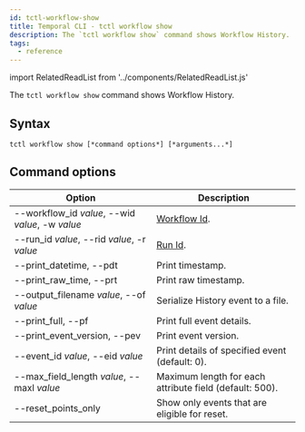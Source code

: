 ```yaml
---
id: tctl-workflow-show
title: Temporal CLI - tctl workflow show
description: The `tctl workflow show` command shows Workflow History.
tags:
  - reference
---
```


import RelatedReadList from '../components/RelatedReadList.js'

The `tctl workflow show` command shows Workflow History.

## Syntax

`tctl workflow show [*command options*] [*arguments...*]`

## Command options

| Option | Description |
| --- | --- |
| --workflow_id *value*, --wid *value*, -w *value* | [Workflow Id](/docs/content/what-is-a-workflow-id). |
| --run_id *value*, --rid *value*, -r *value* | [Run Id](/docs/content/what-is-a-run-id). |
| --print_datetime, --pdt | Print timestamp. |
| --print_raw_time, --prt | Print raw timestamp. |
| --output_filename *value*, --of *value* | Serialize History event to a file. |
| --print_full, --pf | Print full event details. |
| --print_event_version, --pev | Print event version. |
| --event_id *value*, --eid *value* | Print details of specified event (default: 0). |
| --max_field_length *value*, --maxl *value* | Maximum length for each attribute field (default: 500). |
| --reset_points_only | Show only events that are eligible for reset. |
